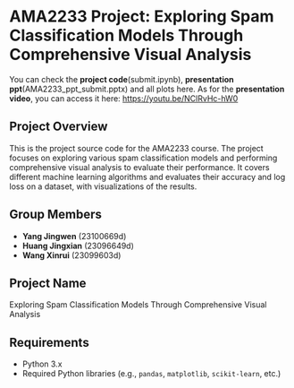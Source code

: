 # AMA2233 Project: Exploring Spam Classification Models Through Comprehensive Visual Analysis
You can check the **project code**(submit.ipynb), **presentation ppt**(AMA2233_ppt_submit.pptx) and all plots here.
As for the **presentation video**, you can access it here: https://youtu.be/NClRvHc-hW0

## Project Overview
This is the project source code for the AMA2233 course. The project focuses on exploring various spam classification models and performing comprehensive visual analysis to evaluate their performance. It covers different machine learning algorithms and evaluates their accuracy and log loss on a dataset, with visualizations of the results.

## Group Members
- **Yang Jingwen** (23100669d)
- **Huang Jingxian** (23096649d)
- **Wang Xinrui** (23099603d)

## Project Name
Exploring Spam Classification Models Through Comprehensive Visual Analysis

## Requirements
- Python 3.x
- Required Python libraries (e.g., `pandas`, `matplotlib`, `scikit-learn`, etc.)
